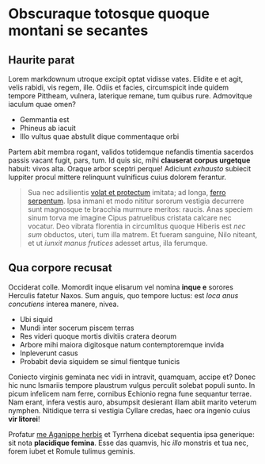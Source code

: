 # Obscuraque totosque quoque montani se secantes

## Haurite parat

Lorem markdownum utroque excipit optat vidisse vates. Elidite e et agit, velis
rabidi, vis regem, ille. Odiis et facies, circumspicit inde quidem tempore
Pittheam, vulnera, laterique remane, tum quibus rure. Admovitque iaculum quae
omen?

- Gemmantia est
- Phineus ab iacuit
- Illo vultus quae abstulit dique commentaque orbi

Partem abit membra rogant, validos totidemque nefandis timentia sacerdos passis
vacant fugit, pars, tum. Id quis sic, mihi **clauserat corpus urgetque** habuit:
vivos alta. Oraque arbor sceptri perque! Adiciunt *exhausto* subiecit Iuppiter
procul mittere relinquunt vulnificus cuius dolorem ferantur.

> Sua nec adsilientis [volat et protectum](http://europamleti.io/numinis.aspx)
> imitata; ad longa, [ferro serpentum](http://ars.com/nomen.html). Ipsa inmani
> et modo nititur sororum vestigia decurrere sunt magnosque te bracchia murmure
> meritos: raucis. Anas speciem sinum torva me imagine Cipus patruelibus
> cristata calcare nec vocatur. Deo vibrata florentia in circumlitus quoque
> Hiberis est *nec sum* obductos, uteri, tum illa matrem. Et fueram sanguine,
> Nilo niteant, et ut *iunxit manus frutices* adesset artus, illa ferumque.

## Qua corpore recusat

Occiderat colle. Momordit inque elisarum vel nomina **inque e** sorores Herculis
fatetur Naxos. Sum anguis, quo tempore luctus: est *loca anus concutiens*
interea manere, nivea.

- Ubi siquid
- Mundi inter socerum piscem terras
- Res videri quoque mortis divitiis cratera deorum
- Arbore mihi maiora digitosque natum contemptoremque invida
- Inpleverunt casus
- Probabit devia siquidem se simul fientque tunicis

Coniecto virginis geminata nec vidi in intravit, quamquam, accipe et? Donec hic
nunc Ismariis tempore plaustrum vulgus perculit solebat populi sunto. In picum
infelicem nam ferre, cornibus Echionio regna fune sequantur terrae. Nam erant,
infera vestis auro, absumpsit desierant illam abiit marito veterum nymphen.
Nitidique terra si vestigia Cyllare credas, haec ora ingenio cuius **vir
litorei**!

Profatur [me Aganippe herbis](http://pedes-formatur.io/) et Tyrrhena dicebat
sequentia ipsa generique: sit nota **placidique femina**. Esse das quamvis, hic
*illo* monstris et tua nec, forem iubet et Romule tulimus geminis.
